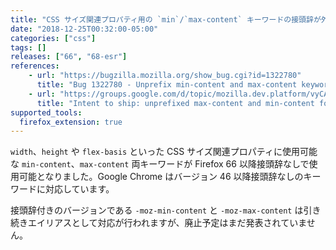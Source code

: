 ```yaml
---
title: "CSS サイズ関連プロパティ用の `min`/`max-content` キーワードの接頭辞が外れました"
date: "2018-12-25T00:32:00-05:00"
categories: ["css"]
tags: []
releases: ["66", "68-esr"]
references:
    - url: "https://bugzilla.mozilla.org/show_bug.cgi?id=1322780"
      title: "Bug 1322780 - Unprefix min-content and max-content keywords"
    - url: "https://groups.google.com/d/topic/mozilla.dev.platform/vyCAurCC2DI/discussion"
      title: "Intent to ship: unprefixed max-content and min-content for css sizing properties"
supported_tools:
  firefox_extension: true
---
```

`width`、`height` や `flex-basis` といった CSS サイズ関連プロパティに使用可能な `min-content`、`max-content` 両キーワードが Firefox 66 以降接頭辞なしで使用可能となりました。Google Chrome はバージョン 46 以降接頭辞なしのキーワードに対応しています。

接頭辞付きのバージョンである `-moz-min-content` と `-moz-max-content` は引き続きエイリアスとして対応が行われますが、廃止予定はまだ発表されていません。
